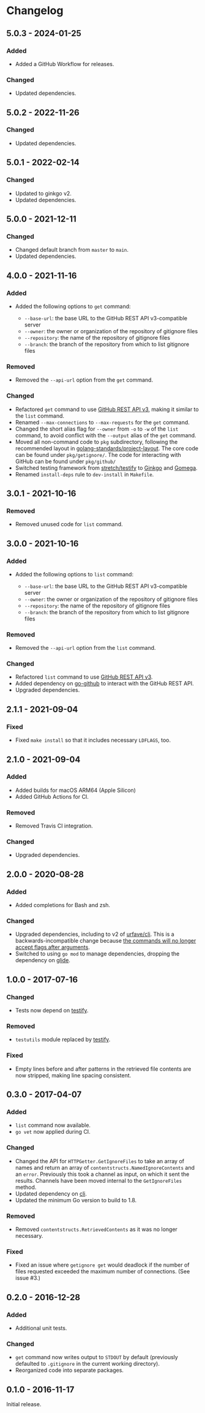 # Changelog

## 5.0.3 - 2024-01-25

### Added

- Added a GitHub Workflow for releases.

### Changed

- Updated dependencies.

## 5.0.2 - 2022-11-26

### Changed
- Updated dependencies.

## 5.0.1 - 2022-02-14

### Changed

- Updated to ginkgo v2.
- Updated dependencies.

## 5.0.0 - 2021-12-11

### Changed

- Changed default branch from `master` to `main`.
- Updated dependencies.

## 4.0.0 - 2021-11-16

### Added

- Added the following options to `get` command:

  - `--base-url`: the base URL to the GitHub REST API v3-compatible server
  - `--owner`: the owner or organization of the repository of gitignore files
  - `--repository`: the name of the repository of gitignore files
  - `--branch`: the branch of the repository from which to list gitignore files

### Removed

- Removed the `--api-url` option from the `get` command.

### Changed

- Refactored `get` command to use [GitHub REST API v3](https://docs.github.com/en/rest), making it similar to the `list` command.
- Renamed `--max-connections` to `--max-requests` for the `get` command.
- Changed the short alias flag for `--owner` from `-o` to `-w` of the `list` command, to avoid conflict with the `--output` alias of the `get` command.
- Moved all non-command code to `pkg` subdirectory, following the recommended layout in [golang-standards/project-layout](https://github.com/golang-standards/project-layout).
  The core code can be found under `pkg/getignore/`.
  The code for interacting with GitHub can be found under `pkg/github/`
- Switched testing framework from [stretch/testify](https://github.com/stretchr/testify) to [Ginkgo](https://onsi.github.io/ginkgo/) and [Gomega](https://onsi.github.io/ginkgo/).
- Renamed `install-deps` rule to `dev-install` in `Makefile`.

## 3.0.1 - 2021-10-16

### Removed

- Removed unused code for `list` command.

## 3.0.0 - 2021-10-16

### Added

- Added the following options to `list` command:

  - `--base-url`: the base URL to the GitHub REST API v3-compatible server
  - `--owner`: the owner or organization of the repository of gitignore files
  - `--repository`: the name of the repository of gitignore files
  - `--branch`: the branch of the repository from which to list gitignore files

### Removed

- Removed the `--api-url` option from the `list` command.

### Changed

- Refactored `list` command to use [GitHub REST API v3](https://docs.github.com/en/rest).
- Added dependency on [go-github](https://github.com/google/go-github) to interact with the GitHub REST API.
- Upgraded dependencies.

## 2.1.1 - 2021-09-04

### Fixed

- Fixed `make install` so that it includes necessary `LDFLAGS`, too.

## 2.1.0 - 2021-09-04

### Added

- Added builds for macOS ARM64 (Apple Silicon)
- Added GitHub Actions for CI.

### Removed

- Removed Travis CI integration.

### Changed

- Upgraded dependencies.

## 2.0.0 - 2020-08-28

### Added

- Added completions for Bash and zsh.

### Changed

- Upgraded dependencies, including to v2 of [urfave/cli](https://github.com/urfave/cli). This is a backwards-incompatible change because [the commands will no longer accept flags after arguments](https://github.com/urfave/cli/blob/master/docs/migrate-v1-to-v2.md#flags-before-args).
- Switched to using `go mod` to manage dependencies, dropping the dependency on [glide](https://glide.sh/).

## 1.0.0 - 2017-07-16

### Changed

- Tests now depend on [testify](https://github.com/stretchr/testify).

### Removed

- `testutils` module replaced by [testify](https://github.com/stretchr/testify).

### Fixed

- Empty lines before and after patterns in the retrieved file contents are now stripped, making line spacing consistent.

## 0.3.0 - 2017-04-07

### Added

- `list` command now available.
- `go vet` now applied during CI.

### Changed

- Changed the API for `HTTPGetter.GetIgnoreFiles` to take an array of names and return an array of `contentstructs.NamedIgnoreContents` and an `error`. Previously this took a channel as input, on which it sent the results. Channels have been moved internal to the `GetIgnoreFiles` method.
- Updated dependency on [cli](https://github.com/urfave/cli).
- Updated the minimum Go version to build to 1.8.

### Removed

- Removed `contentstructs.RetrievedContents` as it was no longer necessary.

### Fixed

- Fixed an issue where `getignore get` would deadlock if the number of files requested exceeded the maximum number of connections. (See issue #3.)

## 0.2.0 - 2016-12-28

### Added

- Additional unit tests.

### Changed

- `get` command now writes output to `STDOUT` by default (previously defaulted to `.gitignore` in the current working directory).
- Reorganized code into separate packages.

## 0.1.0 - 2016-11-17

Initial release.
